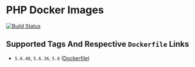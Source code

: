 # PHP Docker Images

[![Build Status](https://travis-ci.org/schroedan/docker-hub-php.svg?branch=5.6)](https://travis-ci.org/schroedan/docker-hub-php)

## Supported Tags And Respective `Dockerfile` Links

* `5.6.40`, `5.6.36`, `5.6` ([Dockerfile](https://github.com/schroedan/docker-hub-php/blob/5.6/5.6/Dockerfile))
